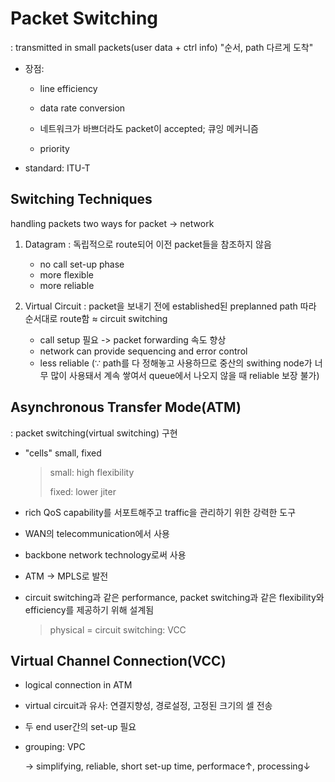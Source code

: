 # Packet Switching

: transmitted in small packets(user data + ctrl info) "순서, path 다르게 도착"

- 장점:
  
  - line efficiency
  
  - data rate conversion
  
  - 네트워크가 바쁘더라도 packet이 accepted; 큐잉 메커니즘
  
  - priority

- standard: ITU-T

## Switching Techniques

handling packets two ways for packet -> network 

1. Datagram
   : 독립적으로 route되어 이전 packet들을 참조하지 않음
   - no call set-up phase
   - more flexible
   - more reliable
  
2. Virtual Circuit
   : packet을 보내기 전에 established된 preplanned path 따라 순서대로 route함 ≈ circuit switching
   - call setup 필요 -> packet forwarding 속도 향상
   - network can provide sequencing and error control
   - less reliable
     (∵ path를 다 정해놓고 사용하므로 중산의 swithing node가 너무 많이 사용돼서 계속 쌓여서 queue에서 나오지 않을 때 reliable 보장 불가)

## Asynchronous Transfer Mode(ATM)

: packet switching(virtual switching) 구현

- "cells" small, fixed 

  > small: high flexibility
  >
  > fixed: lower jiter

- rich QoS capability를 서포트해주고 traffic을 관리하기 위한 강력한 도구

- WAN의 telecommunication에서 사용

- backbone network technology로써 사용

- ATM -> MPLS로 발전

- circuit switching과 같은 performance, packet switching과 같은 flexibility와 efficiency를 제공하기 위해 설계됨

  > physical = circuit switching: VCC

## Virtual Channel Connection(VCC)

- logical connection in ATM

- virtual circuit과 유사: 연결지향성, 경로설정, 고정된 크기의 셀 전송

- 두 end user간의 set-up 필요

- grouping: VPC

  -> simplifying, reliable, short set-up time, performace↑, processing↓
